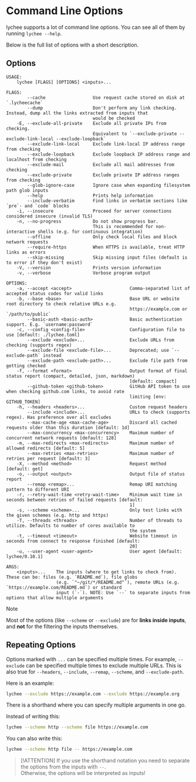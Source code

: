 # Command Line Options

lychee supports a lot of command line options.
You can see all of them by running `lychee --help`.

Below is the full list of options with a short description.

## Options

```text
USAGE:
    lychee [FLAGS] [OPTIONS] <inputs>...

FLAGS:
        --cache                  Use request cache stored on disk at `.lycheecache`
        --dump                   Don't perform any link checking. Instead, dump all the links extracted from inputs that
                                 would be checked
    -E, --exclude-all-private    Exclude all private IPs from checking.
                                 Equivalent to `--exclude-private --exclude-link-local --exclude-loopback`
        --exclude-link-local     Exclude link-local IP address range from checking
        --exclude-loopback       Exclude loopback IP address range and localhost from checking
        --exclude-mail           Exclude all mail addresses from checking
        --exclude-private        Exclude private IP address ranges from checking
        --glob-ignore-case       Ignore case when expanding filesystem path glob inputs
        --help                   Prints help information
        --include-verbatim       Find links in verbatim sections like `pre`- and `code` blocks
    -i, --insecure               Proceed for server connections considered insecure (invalid TLS)
    -n, --no-progress            Do not show progress bar.
                                 This is recommended for non-interactive shells (e.g. for continuous integration)
        --offline                Only check local files and block network requests
        --require-https          When HTTPS is available, treat HTTP links as errors
        --skip-missing           Skip missing input files (default is to error if they don't exist)
    -V, --version                Prints version information
    -v, --verbose                Verbose program output

OPTIONS:
    -a, --accept <accept>                      Comma-separated list of accepted status codes for valid links
    -b, --base <base>                          Base URL or website root directory to check relative URLs e.g.
                                               https://example.com or `/path/to/public`
        --basic-auth <basic-auth>              Basic authentication support. E.g. `username:password`
    -c, --config <config-file>                 Configuration file to use [default: ./lychee.toml]
        --exclude <exclude>...                 Exclude URLs from checking (supports regex)
        --exclude-file <exclude-file>...       Deprecated; use `--exclude-path` instead
        --exclude-path <exclude-path>...       Exclude file path from getting checked
    -f, --format <format>                      Output format of final status report (compact, detailed, json, markdown)
                                               [default: compact]
        --github-token <github-token>          GitHub API token to use when checking github.com links, to avoid rate
                                               limiting [env: GITHUB_TOKEN]
    -h, --headers <headers>...                 Custom request headers
        --include <include>...                 URLs to check (supports regex). Has preference over all excludes
        --max-cache-age <max-cache-age>        Discard all cached requests older than this duration [default: 1d]
        --max-concurrency <max-concurrency>    Maximum number of concurrent network requests [default: 128]
    -m, --max-redirects <max-redirects>        Maximum number of allowed redirects [default: 5]
        --max-retries <max-retries>            Maximum number of retries per request [default: 3]
    -X, --method <method>                      Request method [default: get]
    -o, --output <output>                      Output file of status report
        --remap <remap>...                     Remap URI matching pattern to different URI
    -r, --retry-wait-time <retry-wait-time>    Minimum wait time in seconds between retries of failed requests [default:
                                               1]
    -s, --scheme <scheme>...                   Only test links with the given schemes (e.g. http and https)
    -T, --threads <threads>                    Number of threads to utilize. Defaults to number of cores available to
                                               the system
    -t, --timeout <timeout>                    Website timeout in seconds from connect to response finished [default:
                                               20]
    -u, --user-agent <user-agent>              User agent [default: lychee/0.10.1]

ARGS:
    <inputs>...    The inputs (where to get links to check from). These can be: files (e.g. `README.md`), file globs
                   (e.g. `"~/git/*/README.md"`), remote URLs (e.g. `https://example.com/README.md`) or standard
                   input (`-`). NOTE: Use `--` to separate inputs from options that allow multiple arguments

```

> [!NOTE]
> Most of the options (like `--scheme` or `--exclude`) are for **links inside inputs**,
> and **not** for the filtering the inputs themselves.

## Repeating Options

Options marked with `...` can be specified multiple times.
For example, `--exclude` can be specified multiple times to exclude multiple URLs.
This is also true for `--headers`, `--include`, `--remap`, `--scheme`, and `--exclude-path`.

Here is an example:

```bash
lychee --exclude https://example.com --exclude https://example.org
```

There is a shorthand where you can specify multiple arguments in one go.

Instead of writing this:

```bash
lychee --scheme http --scheme file https://example.com
```

You can also write this:

```bash
lychee --scheme http file -- https://example.com
```

> [!ATTENTION]
> If you use the shorthand notation you need to separate the options from the inputs with `--`.  
> Otherwise, the options will be interpreted as inputs!
